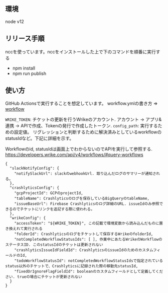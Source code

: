 ## 環境
node v12

## リリース手順
nccを使っています。nccをインストールした上で下のコマンドを順番に実行する

- npm install
- npm run publish

## 使い方
GitHub Actionsで実行することを想定しています。
workflow.ymlの書き方 => [workflow](.github/workflows/import-crash-to-wrike.yml)

`WRIKE_TOKEN`: チケットの更新を行うWrikeのアカウント. アカウント -> アプリ&連携 -> APIで作成、Tokenの発行で作成したトークン.
`config_path`: 実行するための設定値。 リグレッションと判断するために解決済みとしているworkflowのstatusIdなど。下記に詳細を示す。

Workflowのid, statusIdは画面上でわからないのでAPIを実行して参照する.
https://developers.wrike.com/api/v4/workflows/#query-workflows
```
{
  "slackNotifyConfig": {
    "notifySlackUrl": slackのwebhookUrl. 取り込んだログのサマリーが通知される。
  },
  "crashlyticsConfig": {
    "gcpProjectId": GCPのprojectId,
    "tableName": Crashlyticsのログを保存しているBigQueryのtableName,
    "issueBaseUrl": Firebase Crashlyticsのログ詳細のURL. issueIdのみ参照できるのでチケットにリンクを追記する際に使われる。 
  },
  "wrikeConfig": {
    "accessToken": "${WRIKE_TOKEN}", この記載で環境変数から読み込んだものに置き換えれて実行される
    "folderId": Crashlyticsのログをチケットして保存するWrikeのfolderId,
    "notCompletedWorkflowStatusIds": [ ], 作業中にあたるWrikeのWorkflowのステータスID. このstatusIdのチケットは更新されない
    "crashlyticsIssueIdFieldId": CrashlyticsのissueIdのためのカスタムフィールドのId,
    "todoWorkflowStatusId": notCompletedWorkflowStatusIdsで指定されているstatus以外のチケットで、Crashlyticsに記録された際の移動先statusId,
    "fixedOrIgnoreFlagFieldId": booleanのカスタムフィールドとして定義してください. trueの場合にチケットが更新されない
  }
}
```

